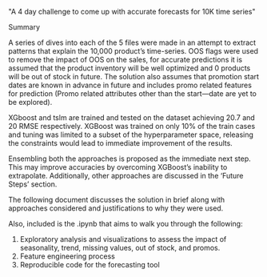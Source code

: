 "A 4 day challenge to come up with accurate forecasts for 10K time series" 


Summary

A series of dives into each of the 5 files were made in an attempt to extract patterns that explain the 10,000 product’s time-series. OOS flags were used to remove the impact of OOS on the sales, for accurate predictions it is assumed that the product inventory will be well optimized and 0 products will be out of stock in future. The solution also assumes that promotion start dates are known in advance in future and includes promo related features for prediction (Promo related attributes other than the start—date are yet to be explored). 

XGboost and tslm are trained and tested on the dataset achieving 20.7 and 20 RMSE respectively. XGBoost was trained on only 10% of the train cases and tuning was limited to a subset of the hyperparameter space, releasing the constraints would lead to immediate improvement of the results. 

Ensembling both the approaches is proposed as the immediate next step. This may improve accuracies by overcoming XGBoost’s inability to extrapolate. Additionally, other approaches are discussed in the ‘Future Steps’ section.

The following document discusses the solution in brief along with approaches considered and justifications to why they were used. 

Also, included is the .ipynb that aims to walk you through the following: 
1.	Exploratory analysis and visualizations to assess the impact of seasonality, trend, missing values, out of stock, and promos.
2.	Feature engineering process
3.	Reproducible code for the forecasting tool
